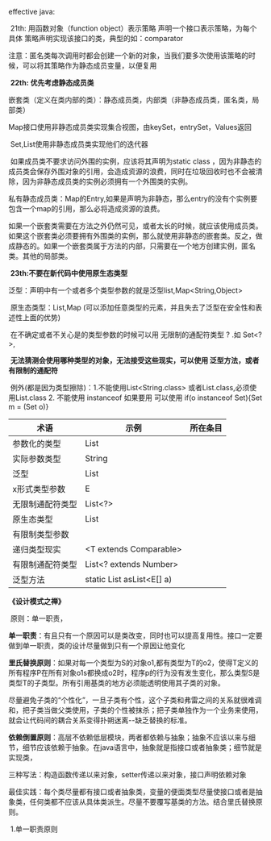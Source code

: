 effective java:

​	21th:  用函数对象（function object）表示策略  声明一个接口表示策略，为每个具体 策略声明实现该接口的类，典型的如：comparator

​	注意：匿名类每次调用时都会创建一个新的对象，当我们要多次使用该策略的时候，可以将其策略作为静态成员变量，以便复用

​     **22th: 优先考虑静态成员类**

​	嵌套类（定义在类内部的类）：静态成员类，内部类（非静态成员类，匿名类，局部类）

​	Map接口使用非静态成员类实现集合视图，由keySet，entrySet，Values返回

​	Set,List使用非静态成员类实现他们的迭代器

​	如果成员类不要求访问外围的实例，应该将其声明为static class  ，因为非静态的成员类会保存外围对象的引用，会造成资源的浪费，同时在垃圾回收时也不会被清除，因为非静态成员类的实例必须拥有一个外围类的实例。

​	私有静态成员类：Map的Entry,如果是声明为非静态，那么entry的没有个实例要包含一个map的引用，那么必将造成资源的浪费。

​	如果一个嵌套类需要在方法之外仍然可见，或者太长的时候，就应该使用成员类。如果这个嵌套类必须要拥有外围类的实例，那么就使用非静态的嵌套类。反之，做成静态的。如果一个嵌套类属于方法的内部，只需要在一个地方创建实例，匿名类。其他的局部类。

​	**23th:不要在新代码中使用原生态类型**

​		泛型：声明中有一个或者多个类型参数的就是泛型list<E>,Map<String,Object>

​		原生态类型：List,Map (可以添加任意类型的元素，并且失去了泛型在安全性和表述性上面的优势)

​		在不确定或者不关心是的类型参数的时候可以用 无限制的通配符类型 ? .如 Set<?>,

​	**无法猜测会使用哪种类型的对象，无法接受这些现实，可以使用 泛型方法，或者有限制的通配符**

​	例外(都是因为类型擦除)：1.不能使用List<String.class> 或者List<String>.class,必须使用List.class  2. 不能使用 instanceof  如果要用 可以使用 if(o instanceof Set){Set<?> m = (Set<?> o)}

 

| 术语       | 示例                              | 所在条目 |
| -------- | ------------------------------- | ---- |
| 参数化的类型   | List<string>                    |      |
| 实际参数类型   | String                          |      |
| 泛型       | List<E>                         |      |
| x形式类型参数  | E                               |      |
| 无限制通配符类型 | List<?>                         |      |
| 原生态类型    | List                            |      |
| 有限制类型参数  | <E extends Number>              |      |
| 递归类型现实   | <T extends Comparable<T>>       |      |
| 有限制通配符类型 | List<? extends Number>          |      |
| 泛型方法     | static<E> List<E> asList<E[] a) |      |





**《设计模式之禅》**

​	原则：单一职责，

​		**单一职责**：有且只有一个原因可以是类改变，同时也可以提高复用性。接口一定要做到单一职责，类的设计尽量做到只有一个原因让他变化

​		**里氏替换原则**：如果对每一个类型为S的对象o1,都有类型为T的o2，使得T定义的所有程序P在所有对象o1s都换成o2时，程序p的行为没有发生变化，那么类型S是类型T的子类型。所有引用基类的地方必须能透明使用其子类的对象。

​		尽量避免子类的“个性化”，一旦子类有个性，这个子类和弗雷之间的关系就很难调和，把子类当做父类使用，子类的个性被抹杀；把子类单独作为一个业务来使用，就会让代码间的耦合关系变得扑朔迷离--缺乏替换的标准。

​		**依赖倒置原则**：高层不依赖低层模块，两者都依赖与抽象；抽象不应该以来与细节，细节应该依赖于抽象。在java语言中，抽象就是指接口或者抽象类；细节就是实现类，

​		三种写法：构造函数传递以来对象，setter传递以来对象，接口声明依赖对象

​		最佳实践：每个类尽量都有接口或者抽象类，变量的便面类型尽量使接口或者是抽象类，任何类都不应该从具体类派生。尽量不要覆写基类的方法。结合里氏替换原则。

​	1.单一职责原则

​	

​		

